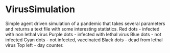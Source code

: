 # VirusSimulation
Simple agent driven simulation of a pandemic that takes several parameters and returns a text file with some interesting statistics.
Red dots - infected with non lethal virus
Purple dots - infected with lethal virus
Blue dots - not infected
Cyan dots - not infected, vaccinated
Black dots - dead from lethal virus
Top left - day counter.
